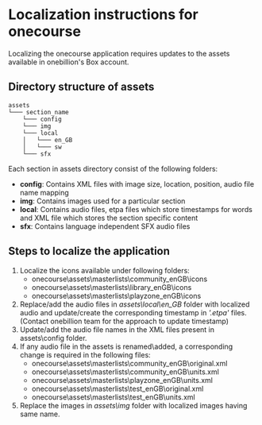 # Localization instructions for onecourse

Localizing the onecourse application requires updates to the assets available in onebillion's Box account.

## Directory structure of assets

```
assets
└─── section_name
    └─── config
    └─── img
    └─── local
    │   └─── en_GB
    │   └─── sw
    └─── sfx
```

Each section in assets directory consist of the following folders:  
  * __config__: Contains XML files with image size, location, position, audio file name mapping  
  * __img__: Contains images used for a particular section  
  * __local__: Contains audio files, etpa files which store timestamps for words and XML file which stores the section specific content  
  * __sfx__: Contains language independent SFX audio files  

## Steps to localize the application

1. Localize the icons available under following folders:  
    * onecourse\assets\masterlists\community_enGB\icons  
    * onecourse\assets\masterlists\library_enGB\icons  
    * onecourse\assets\masterlists\playzone_enGB\icons  
2. Replace/add the audio files in _assets\local\en_GB_ folder with localized audio and update/create the corresponding timestamp in _'.etpa'_ files. (Contact onebillion team for the approach to update timestamp)
3. Update/add the audio file names in the XML files present in assets\config folder.
4. If any audio file in the assets is renamed\added, a corresponding change is required in the following files:
    * onecourse\assets\masterlists\community_enGB\original.xml
    * onecourse\assets\masterlists\community_enGB\units.xml
    * onecourse\assets\masterlists\playzone_enGB\units.xml
    * onecourse\assets\masterlists\test_enGB\original.xml
    * onecourse\assets\masterlists\test_enGB\units.xml
5. Replace the images in _assets\img_ folder with localized images having same name.
